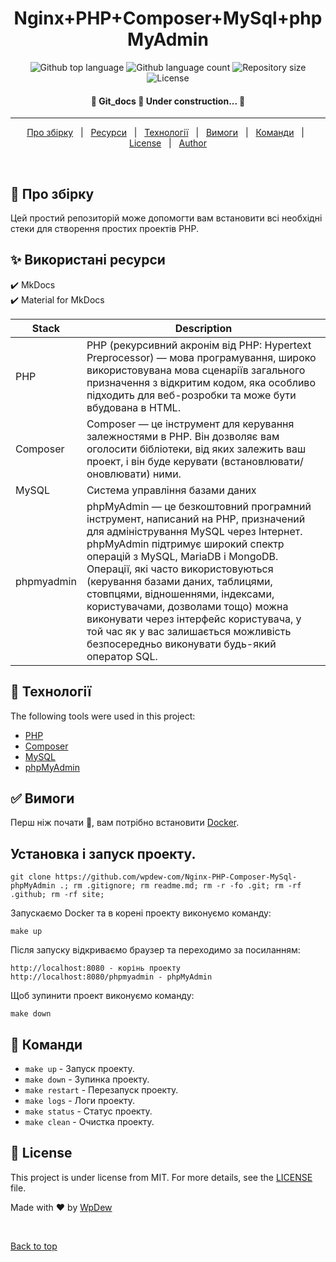 <h1 align="center">Nginx+PHP+Composer+MySql+phpMyAdmin</h1>

<p align="center">
  <img alt="Github top language" src="https://img.shields.io/github/languages/top/wpdew/git_docs?color=56BEB8">

  <img alt="Github language count" src="https://img.shields.io/github/languages/count/wpdew/git_docs?color=56BEB8">

  <img alt="Repository size" src="https://img.shields.io/github/repo-size/wpdew/git_docs?color=56BEB8">

  <img alt="License" src="https://img.shields.io/github/license/wpdew/git_docs?color=56BEB8">

  <!-- <img alt="Github issues" src="https://img.shields.io/github/issues/wpdew/git_docs?color=56BEB8" /> -->

  <!-- <img alt="Github forks" src="https://img.shields.io/github/forks/wpdew/git_docs?color=56BEB8" /> -->

  <!-- <img alt="Github stars" src="https://img.shields.io/github/stars/wpdew/git_docs?color=56BEB8" /> -->
</p>

<!-- Status -->

<h4 align="center"> 
	🚧  Git_docs 🚀 Under construction...  🚧
</h4> 

<hr> 

<p align="center">
  <a href="#dart-про-збірку">Про збірку</a> &#xa0; | &#xa0; 
  <a href="#sparkles-використані-ресурси">Ресурси</a> &#xa0; | &#xa0;
  <a href="#rocket-технології">Технології</a> &#xa0; | &#xa0;
  <a href="#white_check_mark-вимоги">Вимоги</a> &#xa0; | &#xa0;
  <a href="#checkered_flag-команди">Команди</a> &#xa0; | &#xa0;
  <a href="#memo-license">License</a> &#xa0; | &#xa0;
  <a href="https://github.com/wpdew" target="_blank">Author</a>
</p>

<br>

## :dart: Про збірку ##


Цей простий репозиторій може допомогти вам встановити всі необхідні стеки для створення простих проектів PHP.

## :sparkles: Використані ресурси ##

:heavy_check_mark: MkDocs\
:heavy_check_mark: Material for MkDocs

| Stack  | Description |
| ------------- | ------------- |
| PHP  | PHP (рекурсивний акронім від PHP: Hypertext Preprocessor) — мова програмування, широко використовувана мова сценаріїв загального призначення з відкритим кодом, яка особливо підходить для веб-розробки та може бути вбудована в HTML. |
| Composer  | Composer — це інструмент для керування залежностями в PHP. Він дозволяє вам оголосити бібліотеки, від яких залежить ваш проект, і він буде керувати (встановлювати/оновлювати) ними.  |
| MySQL  | Система управління базами даних  |
| phpmyadmin  | phpMyAdmin — це безкоштовний програмний інструмент, написаний на PHP, призначений для адміністрування MySQL через Інтернет. phpMyAdmin підтримує широкий спектр операцій з MySQL, MariaDB і MongoDB. Операції, які часто використовуються (керування базами даних, таблицями, стовпцями, відношеннями, індексами, користувачами, дозволами тощо) можна виконувати через інтерфейс користувача, у той час як у вас залишається можливість безпосередньо виконувати будь-який оператор SQL.  |


## :rocket: Технології ##

The following tools were used in this project:

- [PHP](https://www.php.net/)
- [Composer](https://getcomposer.org/)
- [MySQL](https://www.mysql.com/)
- [phpMyAdmin](https://www.phpmyadmin.net/)

## :white_check_mark: Вимоги ##

Перш ніж почати :checkered_flag:, вам потрібно встановити [Docker](https://docs.docker.com/get-started/get-docker/).

## Установка і запуск проекту. 

```
git clone https://github.com/wpdew-com/Nginx-PHP-Composer-MySql-phpMyAdmin .; rm .gitignore; rm readme.md; rm -r -fo .git; rm -rf .github; rm -rf site;
```

Запускаємо Docker та в корені проекту виконуємо команду:

```
make up
```

Після запуску відкриваємо браузер та переходимо за посиланням:

```
http://localhost:8080 - корінь проекту
http://localhost:8080/phpmyadmin - phpMyAdmin
```

Щоб зупинити проект виконуємо команду:

```
make down 
```

## :checkered_flag: Команди ##

* `make up` - Запуск проекту.
* `make down` - Зупинка проекту.
* `make restart` - Перезапуск проекту.
* `make logs` - Логи проекту.
* `make status` - Статус проекту.
* `make clean` - Очистка проекту.


## :memo: License ##

This project is under license from MIT. For more details, see the [LICENSE](LICENSE.md) file.


Made with :heart: by <a href="https://github.com/wpdew" target="_blank">WpDew</a>

&#xa0;

<a href="#top">Back to top</a>